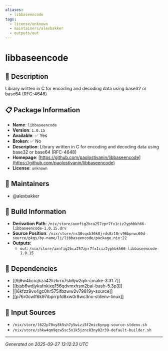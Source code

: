 ```yaml
---
aliases:
  - libbaseencode
tags:
  - license/unknown
  - maintainers/alexbakker
  - outputs/out
---
```


# libbaseencode

## 📝 Description

Library written in C for encoding and decoding data using base32 or base64 (RFC-4648)

## 📋 Package Information

- **Name**: `libbaseencode`
- **Version**: `1.0.15`
- **Available**: ✅ Yes
- **Broken**: ✅ No
- **Description**: Library written in C for encoding and decoding data using base32 or base64 (RFC-4648)
- **Homepage**: [https://github.com/paolostivanin/libbaseencode](https://github.com/paolostivanin/libbaseencode)
- **License**: `unknown`
## 👥 Maintainers

- @alexbakker


## 🔧 Build Information

- **Derivation Path**: `/nix/store/axnfig2bca257zpr7fx1ciz2yphbkh66-libbaseencode-1.0.15.drv`
- **Source Position**: `/nix/store/ns30sqxb36k8jrds8z18rv96bpnwc60d-source/pkgs/by-name/li/libbaseencode/package.nix:22`
- **Outputs**:
  - `out`:  `/nix/store/axnfig2bca257zpr7fx1ciz2yphbkh66-libbaseencode-1.0.15`

## 🔗 Dependencies

- [[9j8w4bcicjkza42lizkrrx7sb6jw2qik-cmake-3.31.7]]
- [[bjsb6wdjykafnkixq156qdvmxhsm2bai-bash-5.3p3]]
- [[l6kfzz9vx4gc0hr575ifbzww2v79819y-source]]
- [[p76r0cwlf6k97ibprrpfd8xw0r8wc3nx-stdenv-linux]]

## 📁 Input Sources

- `/nix/store/l622p70vy8k5sh7y5wizi5f2mic6ynpg-source-stdenv.sh`
- `/nix/store/shkw4qm9qcw5sc5n1k5jznc83ny02r39-default-builder.sh`

---
*Generated on 2025-09-27 13:12:23 UTC*
